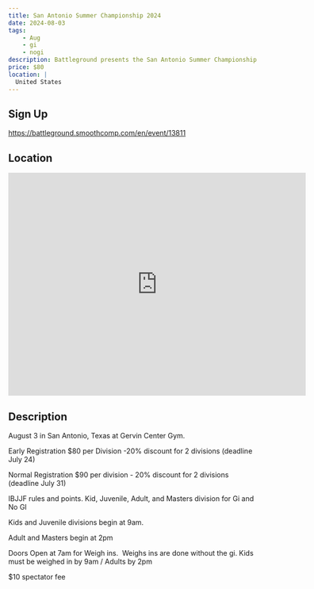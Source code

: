 ```yaml
---
title: San Antonio Summer Championship 2024
date: 2024-08-03
tags:
    - Aug
    - gi 
    - nogi 
description: Battleground presents the San Antonio Summer Championship Saturday August 3
price: $80
location: |
  United States
---
```

## Sign Up
https://battleground.smoothcomp.com/en/event/13811

## Location
<iframe src="https://www.google.com/maps/embed?pb=!1m18!1m12!1m3!1d12345.6789!2d!3d!2m3!1f0!2f0!3f0!3m2!1i1024!2i768!4f13.1!3m3!1m2!1s0x0%3A0x0!2z!5e0!3m2!1sen!2sus!4v1234567890" width="600" height="450" style="border:0;" allowfullscreen="" loading="lazy"></iframe>

## Description
August 3 in San Antonio, Texas at Gervin Center Gym. 


Early Registration $80 per Division -20% discount for 2 divisions (deadline July 24)


Normal Registration $90 per division - 20% discount for 2 divisions (deadline July 31)


IBJJF rules and points. Kid, Juvenile, Adult, and Masters division for Gi and No GI 


Kids and Juvenile divisions begin at 9am.


Adult and Masters begin at 2pm


Doors Open at 7am for Weigh ins.  Weighs ins are done without the gi. Kids must be weighed in by 9am / Adults by 2pm


$10 spectator fee